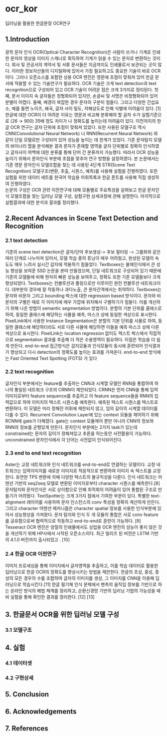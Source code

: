 # ocr_kor
딥러닝을 활용한 한글문장 OCR연구

## 1.Introduction
광학 문자 인식 OCR(Optical Character Recognition)은 사람이 쓰거나 기계로 인쇄한 문자의 영상을 이미지 스캐너로 획득하여 기계가 읽을 수 있는 문자로 변환하는 것이다. 회사 및 관공서의 계약서 및 서류 문서들은 지금까지도 인쇄물로서 보관되는 곳이 많다. 이러한 정보자산들의  디지털화에 있어서 가장 필요하고도 중요한 기술이 바로 OCR이다. 그러나 오픈소스를 포함한 상용 OCR 엔진은 영문에 초점이 맞춰져 있어 한글 문서에 적용할 수 있는  기술연구가 필요하다. 
OCR 기술은 크게 text detection과 text recognition으로 구성되어 있고 OCR 기술이 어려운 점은 크게 3가지로 정리된다. 첫째, 문서 이미지 속 글자들은 정형화되어 있지만, 손글씨 및 서명은 비정형화되어 있어 분별이 어렵다. 둘째, 배경이 복잡한 경우 문자의 구분이 힘들다. 그리고 다양한 간섭요소, 예를 들면 노이즈, 왜곡, 글자 사이 밀도, 저해상도로 인해 식별에 어려움이 있다. [1]    
한글에 대한 OCR이 더 어려운 이유는 영문과 비교해 분류해야 할 글자 수가 실험기준으로 (26 → 900) 35배 정도 차이가 나 정확도를 높이는데 어려움이 있다. 이전까지의 한글 OCR 연구는 글자 단위에 초점이 맞춰져 있었다. 또한 사용된 모델구조 역시 CNN(Convolutional Neural Network) 나 RNN(Recurrent Neural Network) 와 같이 단일 모델로만 구성되어 있어 성능을 높이는 데 한계가 있었다.  기존 문자탐지 모델의 바이너리 맵을 분석해본 결과 문자가 존재할 영역을 글자 단위별로 정확히 인식하였고 글자사이 여백에 대한 분류를 통해 단어 간 분류까지 가능했다. 따라서 OCR 성능을 높이기 위해서 문자인식 부분에 초점을 맞추어 연구 방향을 설정하였다. 
본 논문에서는 기존 영문 문자인식 모델조합을 찾는 데 사용된 4단계 STR(Scene Text Recognition) 모델구조(변환, 추출, 시퀀스, 예측)를 사용해 실험을 진행하였다. 또한 실험을 위한 데이터 세트를 한국어 학습용 어휘목록과 한글 폰트를 사용해 직접 생성하여 진행하였다.  
논문의 구성은 OCR 관련 이전연구에 대해 모듈별로 주요특성을 살펴보고 한글 문자인식 모델조합을 찾는 딥러닝 모델 구성, 실험구현 상세과정에 관해 설명한다. 마지막으로 실험결과에 대한 분석과 결과를 정리했다.  

## 2.Recent Advances in Scene Text Detection and Recognition
### 2.1 text detection
기존의 scene text detection은 글자/단어 후보생성-> 후보 필터링 -> 그룹화와 같은 여러 단계로 나누어져 있어서, 모델 학습 중의 튜닝이 매우 어려웠고, 완성된 모델의 속도도 매우 느려서 실시간 감지에 적용하기 힘들었다. Textboxes는 물체인식에서 큰 성능 향상을 보여준 SSD 논문을 본따 만들었으며, 단일 네트워크로 구성되어 있기 때문에 기존의 모델들에 비해 현저히 빠른 성능을 보여주고, 정확도 또한 기존 모델들보다 크게 향상되었다. Textboxes는 컨볼루션과  풀링으로만 이루어진 완전 컨볼루션 네트워크이다. 대부분의 경우에 잘 작동하나 과다노출, 큰 문자간격에서는 취약하다. Textboxes는 문자와 비문자 그리고 bounding 박스에 대한 regression based 방식이다. 문자와 비문자의 구별은 때로 각 이미지에 매우 가깝에 위치해서 구별하기가 힘들다. 이를 개선하기 위해 나온 방법이 semantic segmentation 방법이다. 분할의 기본 단위를 클래스로 하여, 동일한 클래스에 해당하는 사물을 예측, 마스크 상에 동일한 색상으로 표시한다. PixelLink에서 사용한 Instance Segmentation은 분할의 기본 단위를 사물로 하여, 동일한 클래스에 해당하더라도 서로 다른 사물에 해당하면 이들을 예측 마스크 상에 다른 색상으로 표시한다. PixelLink는 location regression 없이도 텍스트 박스에서 직접적으로 segmentation 결과를 추출해 더 적은 수용영역이 필요하다. 이점은 학습을 더 쉽게 만든다.
end-to-end 접근방식은 감지모듈과 인식모듈이 동시에 훈련되어 인식결과가 향상되고 다시 detection의 정확도를 높이는 효과를 가져온다. end-to-end 방식에는 Fast Oriented Text Spotting (FOTS) 가 있다

### 2.2 text recognition
글자인식 부분에서는 feature를 추출하는 CNN과 시계열 모델인 RNN을 통합하여 하나의 통일된 네트워크 구조의 CRNN이 제안되었다. CRNN은 먼저 CNN을 통해 입력 이미지로부터 feature sequence를 추출하고 이 feature sequence들을 RNN의 입력값으로 하여 이미지의 텍스트 시퀀스를 예측한다. 예측된 텍스트 시퀀스를 텍스트로 변환하다. 이 모델은 미리 정해진 어휘에 제한되지 않고, 임의 길이의 시계열 데이터를 다룰 수 있다. Recurrent Convolution Layer에 있는 context 모듈을 제어하기 위해 RCNN에 gate가 더해졌다. gate는 context 모듈제어 뿐만 아니라 CNN의 정보와 RNN의 정보를 균형있게 만든다. 문자인식 부분에는 2가지 task가 있는데 constrained는 문자의 길이가 정해져있고 추론을 하는동안 사전활용이 가능하다. unconstrained 문자인식에서 각 단어는 사전없이 인식되어진다. 

### 2.3 end to end text recognition
Aster는 교정 네트워크와 인식 네트워크를 end-to-end로 연결하는 모델이다. 교정 네트워크는 입력이미지를 새로운 이미지로 적응적으로 변환하여 이미지 속 텍스트를 교정한다. 유연한 TPS 변환에 의해 다양한 텍스트의 불규칙성을 다룬다. 인식 네트워크는 어텐션 기반의 seq2seq 모델로 변환된 이미지로부터 character 시퀀스를 예측한다.[8] 문자탐지와 문자인식은 서로 상이함으로 인해 최적화의 어려움이 있어 통합된 구조로 만들기가 어려웠다. TextSpotter는 크게 3가지 점에서 기여한 부분이 있다. 특별한 text-alignment 레이어를 사용하여 문자 인스턴스의 conv 특성을 정확히 계산하게 만든다. 그리고 character 어텐션 메커니즘은 character spatial 정보를 사용한 인식부분에 있어서 성능향상을 가져왔다. 문자 탐지와 인식 두 개 모듈의 통합은 서로 conv feature를 공유함으로써 협력적으로 작동하고 end-to-end로 훈련이 가능하다. [9] Tesseract OCR 엔진은 양질의 인쇄물에서도 상업용 OCR 엔진의 성능이 좋지 않은 것을 개선하기 위해 HP사에서 시작된 오픈소스이다. 최근 릴리즈 된 버전은 LSTM 기반의 4.1.0 버전까지 출시되었고 . [10]

### 2.4 한글 OCR 이전연구
이미지 프로세싱을 통해 이미지에서 글자영역을 추출하고, 이를 학습 데이터로 활용한 딥러닝으로 한글 OCR의 정확도를 향상시키는 방법을 제안한다. 한글의 초성, 중성, 종성의 모든 경우의 수를 조합하여 글자의 이미지를 생성, 그 이미지를 CNN을 이용해 딥러닝으로 학습시킨다.[11] 한글 필기체 인식 문제에서 펜촉의 움직임 정보를 기반으로 하는 온라인 방식의 해법 체계를 정리하고, 순환신경망 기반의 딥러닝 기법의 가능성을 예비 실험을 통해 확인한 결과를 정리한다. [12]  [13]

## 3. 한글문서 OCR을 위한 딥러닝 모델 구성
### 3.1 모델구조

## 4. 실험
### 4.1 데이터셋
### 4.2 구현상세

## 5. Conclusion
## 6. Acknowledgements
## 7. References




